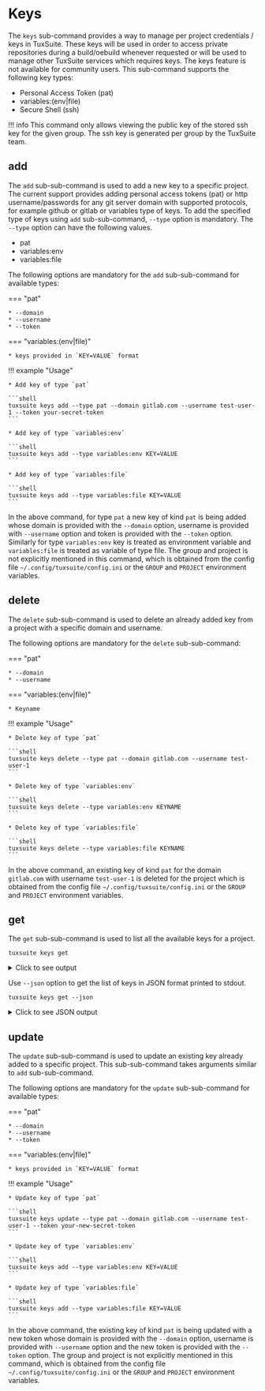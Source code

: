 # Keys

The `keys` sub-command provides a way to manage per project credentials
/ keys in TuxSuite. These keys will be used in order to access private
repositories during a build/oebuild whenever requested or will be used
to manage other TuxSuite services which requires keys. The keys
feature is not available for community users. This sub-command
supports the following key types:

* Personal Access Token (pat)
* variables:(env|file)
* Secure Shell (ssh)

!!! info
    This command only allows viewing the public key of the stored
    ssh key for the given group. The ssh key is generated per group by the
    TuxSuite team.

## add

The `add` sub-sub-command is used to add a new key to a specific
project. The current support provides adding personal access tokens
(pat) or http username/passwords for any git server domain with
supported protocols, for example github or gitlab or variables type of
keys. To add the specified type of keys using `add` sub-sub-command,
 `--type` option is mandatory.
The `--type` option can have the following values.

* pat
* variables:env
* variables:file

The following options are mandatory for the `add` sub-sub-command for available types:

=== "pat"

    * --domain
    * --username
    * --token

=== "variables:(env|file)"

    * keys provided in `KEY=VALUE` format

!!! example "Usage"

    * Add key of type `pat`

    ```shell
    tuxsuite keys add --type pat --domain gitlab.com --username test-user-1 --token your-secret-token
    ```

    * Add key of type `variables:env`

    ```shell
    tuxsuite keys add --type variables:env KEY=VALUE
    ```

    * Add key of type `variables:file`

    ```shell
    tuxsuite keys add --type variables:file KEY=VALUE
    ```

In the above command, for type `pat` a new key of kind `pat` is being added whose
domain is provided with the `--domain` option, username is provided with
`--username` option and token is provided with the `--token` option.
Similarly for type `variables:env` key is treated as environment variable
and `variables:file` is treated as variable of type file. The group and
project is not explicitly mentioned in this command, which is obtained from
the config file `~/.config/tuxsuite/config.ini` or the `GROUP` and `PROJECT`
environment variables.

## delete

The `delete` sub-sub-command is used to delete an already added key
from a project with a specific domain and username.

The following options are mandatory for the `delete` sub-sub-command:

=== "pat"

    * --domain
    * --username

=== "variables:(env|file)"

    * Keyname

!!! example "Usage"

    * Delete key of type `pat`

    ```shell
    tuxsuite keys delete --type pat --domain gitlab.com --username test-user-1
    ```

    * Delete key of type `variables:env`

    ```shell
    tuxsuite keys delete --type variables:env KEYNAME
    ```

    * Delete key of type `variables:file`

    ```shell
    tuxsuite keys delete --type variables:file KEYNAME
    ```

In the above command, an existing key of kind `pat` for the domain
`gitlab.com` with username `test-user-1` is deleted for the project
which is obtained from the config file `~/.config/tuxsuite/config.ini`
or the `GROUP` and `PROJECT` environment variables.

## get

The `get` sub-sub-command is used to list all the available keys for a
project.

```shell
tuxsuite keys get
```

<details>
<summary>Click to see output</summary>

```

ssh public key:

ecdsa-sha2-nistp256 AAAAE2Vjanw=

pat keys:

s.no    domain        username        token

1.      github.com    test-user-1     ****
2.      gitlab.com    test-user-1     ****
3.      gitlab.com    test-user-2     ****
4.      github.com    test-user-2     ****

variables keys:

S.no       keyname                   type                      value

1          TEST                      variables:env             ****
2          FILE                      variables:file            ****

```

</details>

Use `--json` option to get the list of keys in JSON format printed to
stdout.

```shell
tuxsuite keys get --json
```

<details>
<summary>Click to see JSON output</summary>

```json
{
 "ssh": {
  "pub": "ecdsa-sha2-nistp256 AAAAE2Vjanw="
 },
 "pat": [
  {
   "token": "****",
   "username": "test-user-1",
   "domain": "gitlab.com"
  },
  {
   "token": "****",
   "username": "test-user-3",
   "domain": "gitlab.com"
  },
  {
   "token": "****",
   "username": "test-user-1",
   "domain": "github.com"
  },
  {
   "token": "****",
   "username": "test-user-2",
   "domain": "github.com"
  },
  {
   "token": "****",
   "username": "test-user-4",
   "domain": "gitlab.com"
  }
 ],
 "variables": [
  {
   "value": "****",
   "keyname": "TEST",
   "type": "variables:env"
  },
  {
   "value": "****",
   "keyname": "FILE",
   "type": "variables:file"
  }
 ]
}
```

</details>

## update

The `update` sub-sub-command is used to update an existing key already
added to a specific project. This sub-sub-command takes arguments similar to
`add` sub-sub-command.

The following options are mandatory for the `update` sub-sub-command for available types:

=== "pat"

    * --domain
    * --username
    * --token

=== "variables:(env|file)"

    * keys provided in `KEY=VALUE` format

!!! example "Usage"

    * Update key of type `pat`

    ```shell
    tuxsuite keys update --type pat --domain gitlab.com --username test-user-1 --token your-new-secret-token
    ```

    * Update key of type `variables:env`

    ```shell
    tuxsuite keys add --type variables:env KEY=VALUE
    ```

    * Update key of type `variables:file`

    ```shell
    tuxsuite keys add --type variables:file KEY=VALUE
    ```

In the above command, the existing key of kind `pat` is being updated
with a new token whose domain is provided with the `--domain` option,
username is provided with `--username` option and the new token is
provided with the `--token` option. The group and project is not
explicitly mentioned in this command, which is obtained from the
config file `~/.config/tuxsuite/config.ini` or the `GROUP` and
`PROJECT` environment variables.
